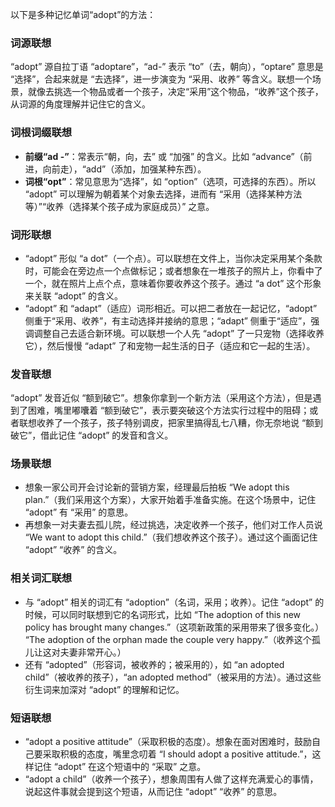 以下是多种记忆单词“adopt”的方法：

### 词源联想
“adopt” 源自拉丁语 “adoptare”，“ad-” 表示 “to”（去，朝向），“optare” 意思是 “选择”，合起来就是 “去选择”，进一步演变为 “采用、收养” 等含义。联想一个场景，就像去挑选一个物品或者一个孩子，决定“采用”这个物品，“收养”这个孩子，从词源的角度理解并记住它的含义。

### 词根词缀联想
 - **前缀“ad -”**：常表示“朝，向，去” 或 “加强” 的含义。比如 “advance”（前进，向前走），“add”（添加，加强某种东西）。
 - **词根“opt”**：常见意思为“选择”，如 “option”（选项，可选择的东西）。所以 “adopt” 可以理解为朝着某个对象去选择，进而有 “采用（选择某种方法等）”“收养（选择某个孩子成为家庭成员）” 之意。

### 词形联想
 - “adopt” 形似 “a dot”（一个点）。可以联想在文件上，当你决定采用某个条款时，可能会在旁边点一个点做标记；或者想象在一堆孩子的照片上，你看中了一个，就在照片上点个点，意味着你要收养这个孩子。通过 “a dot” 这个形象来关联 “adopt” 的含义。
 - “adopt” 和 “adapt”（适应）词形相近。可以把二者放在一起记忆，“adopt” 侧重于“采用、收养”，有主动选择并接纳的意思；“adapt” 侧重于“适应”，强调调整自己去适合新环境。可以联想一个人先 “adopt” 了一只宠物（选择收养它），然后慢慢 “adapt” 了和宠物一起生活的日子（适应和它一起的生活）。

### 发音联想
“adopt” 发音近似 “额到破它”。想象你拿到一个新方法（采用这个方法），但是遇到了困难，嘴里嘟囔着 “额到破它”，表示要突破这个方法实行过程中的阻碍；或者联想收养了一个孩子，孩子特别调皮，把家里搞得乱七八糟，你无奈地说 “额到破它”，借此记住 “adopt” 的发音和含义。

### 场景联想
 - 想象一家公司开会讨论新的营销方案，经理最后拍板 “We adopt this plan.”（我们采用这个方案），大家开始着手准备实施。在这个场景中，记住 “adopt” 有 “采用” 的意思。
 - 再想象一对夫妻去孤儿院，经过挑选，决定收养一个孩子，他们对工作人员说 “We want to adopt this child.”（我们想收养这个孩子）。通过这个画面记住 “adopt” “收养” 的含义。

### 相关词汇联想
 - 与 “adopt” 相关的词汇有 “adoption”（名词，采用；收养）。记住 “adopt” 的时候，可以同时联想到它的名词形式，比如 “The adoption of this new policy has brought many changes.”（这项新政策的采用带来了很多变化。） “The adoption of the orphan made the couple very happy.”（收养这个孤儿让这对夫妻非常开心。）
 - 还有 “adopted”（形容词，被收养的；被采用的），如 “an adopted child”（被收养的孩子），“an adopted method”（被采用的方法）。通过这些衍生词来加深对 “adopt” 的理解和记忆。

### 短语联想
 - “adopt a positive attitude”（采取积极的态度）。想象在面对困难时，鼓励自己要采取积极的态度，嘴里念叨着 “I should adopt a positive attitude.”，这样记住 “adopt” 在这个短语中的 “采取” 之意。
 - “adopt a child”（收养一个孩子），想象周围有人做了这样充满爱心的事情，说起这件事就会提到这个短语，从而记住 “adopt” “收养” 的意思。 